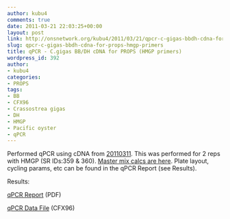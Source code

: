 ```yaml
---
author: kubu4
comments: true
date: 2011-03-21 22:03:25+00:00
layout: post
link: http://onsnetwork.org/kubu4/2011/03/21/qpcr-c-gigas-bbdh-cdna-for-props-hmgp-primers/
slug: qpcr-c-gigas-bbdh-cdna-for-props-hmgp-primers
title: qPCR - C.gigas BB/DH cDNA for PROPS (HMGP primers)
wordpress_id: 392
author:
- kubu4
categories:
- PROPS
tags:
- BB
- CFX96
- Crassostrea gigas
- DH
- HMGP
- Pacific oyster
- qPCR
---
```


Performed qPCR using cDNA from [20110311](/Sam%27s+Working+Notebook+Jan+2011+-+March+2011#sjw20110311). This was performed for 2 reps with HMGP (SR IDs:359 & 360). [Master mix calcs are here](http://eagle.fish.washington.edu/Arabidopsis/Notebook%20Workup%20Files/20110321-01.jpg). Plate layout, cycling params, etc can be found in the qPCR Report (see Results).

Results:

[qPCR Report](http://eagle.fish.washington.edu/Arabidopsis/qPCR/Roberts%20Lab_2011-03-21%2011-15-44_CC009827.pdf) (PDF)

[qPCR Data File](http://eagle.fish.washington.edu/Arabidopsis/qPCR/Roberts%20Lab_2011-03-21%2011-15-44_CC009827.pcrd) (CFX96)
